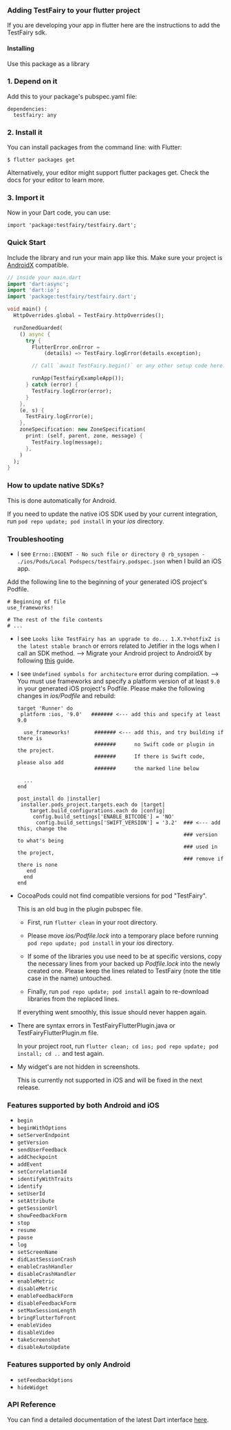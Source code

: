 ### Adding TestFairy to your flutter project

If you are developing your app in flutter here are the instructions to add the TestFairy sdk.

#### Installing
Use this package as a library

### 1. Depend on it
Add this to your package's pubspec.yaml file:

```
dependencies:
  testfairy: any
```

### 2. Install it
You can install packages from the command line:
with Flutter:
```
$ flutter packages get
```
Alternatively, your editor might support flutter packages get. Check the docs for your editor to learn more.

### 3. Import it
Now in your Dart code, you can use:
```
import 'package:testfairy/testfairy.dart';
```

### Quick Start
Include the library and run your main app like this. Make sure your project is [AndroidX](https://flutter.dev/docs/development/androidx-migration) compatible.

```dart
// inside your main.dart
import 'dart:async';
import 'dart:io';
import 'package:testfairy/testfairy.dart';

void main() {
  HttpOverrides.global = TestFairy.httpOverrides();

  runZonedGuarded(
    () async {
      try {
        FlutterError.onError =
            (details) => TestFairy.logError(details.exception);

        // Call `await TestFairy.begin()` or any other setup code here.

        runApp(TestfairyExampleApp());
      } catch (error) {
        TestFairy.logError(error);
      }
    },
    (e, s) {
      TestFairy.logError(e);
    },
    zoneSpecification: new ZoneSpecification(
      print: (self, parent, zone, message) {
        TestFairy.log(message);
      },
    )
  );
}
```

### How to update native SDKs?
This is done automatically for Android. 

If you need to update the native iOS SDK used by your current integration, run `pod repo update; pod install` in your *ios* directory.

### Troubleshooting

* I see `Errno::ENOENT - No such file or directory @ rb_sysopen - ./ios/Pods/Local Podspecs/testfairy.podspec.json` when I build an iOS app.

Add the following line to the beginning of your generated iOS project's Podfile.

```
# Beginning of file
use_frameworks!

# The rest of the file contents
# ...
```

* I see `Looks like TestFairy has an upgrade to do... 1.X.Y+hotfixZ is the latest stable branch` or errors related to Jetifier in the logs when I call an SDK method. --> Migrate your Android project to AndroidX by following [this](https://flutter.dev/docs/development/androidx-migration) guide.

* I see `Undefined symbols for architecture` error during compilation. --> You must use frameworks and specify a platform version of at least `9.0` in your generated iOS project's Podfile. Please make the following changes in *ios/Podfile* and rebuild:

  ```
  target 'Runner' do
   platform :ios, '9.0'   ####### <--- add this and specify at least 9.0

    use_frameworks!        ####### <--- add this, and try building if there is 
                           #######      no Swift code or plugin in the project.
                           #######      If there is Swift code, please also add 
                           #######      the marked line below
  
    ...
  end

  post_install do |installer|
   installer.pods_project.targets.each do |target|
      target.build_configurations.each do |config|
       config.build_settings['ENABLE_BITCODE'] = 'NO'
        config.build_settings['SWIFT_VERSION'] = '3.2'  ### <--- add this, change the 
                                                        ### version to what's being
                                                        ### used in the project, 
                                                        ### remove if there is none
     end
    end
  end
  ```

* CocoaPods could not find compatible versions for pod "TestFairy".

  This is an old bug in the plugin pubspec file. 
  
  - First, run `flutter clean` in your root directory. 

  - Please move *ios/Podfile.lock* into a temporary place before running `pod repo update; pod install` in your *ios* directory. 

  - If some of the libraries you use need to be at specific versions, copy the necessary lines from your backed up *Podfile.lock* into the newly created one. Please keep the lines related to TestFairy (note the title case in the name) untouched.

  - Finally, run `pod repo update; pod install` again to re-download libraries from the replaced lines.
   
   If everything went smoothly, this issue should never happen again.

* There are syntax errors in TestFairyFlutterPlugin.java or TestFairyFlutterPlugin.m file.

  In your project root, run `flutter clean; cd ios; pod repo update; pod install; cd ..` and test again.

* My widget's are not hidden in screenshots.

  This is currently not supported in iOS and will be fixed in the next release.

### Features supported by both Android and iOS

* `begin`
* `beginWithOptions`
* `setServerEndpoint`
* `getVersion`
* `sendUserFeedback`
* `addCheckpoint`
* `addEvent`
* `setCorrelationId`
* `identifyWithTraits`
* `identify`
* `setUserId`
* `setAttribute`
* `getSessionUrl`
* `showFeedbackForm`
* `stop`
* `resume`
* `pause`
* `log`
* `setScreenName`
* `didLastSessionCrash`
* `enableCrashHandler`
* `disableCrashHandler`
* `enableMetric`
* `disableMetric`
* `enableFeedbackForm`
* `disableFeedbackForm`
* `setMaxSessionLength`
* `bringFlutterToFront`
* `enableVideo`
* `disableVideo`
* `takeScreenshot`
* `disableAutoUpdate`

### Features supported by only Android

* `setFeedbackOptions`
* `hideWidget`

### API Reference
You can find a detailed documentation of the latest Dart interface [here](https://pub.dartlang.org/documentation/testfairy/latest/).
